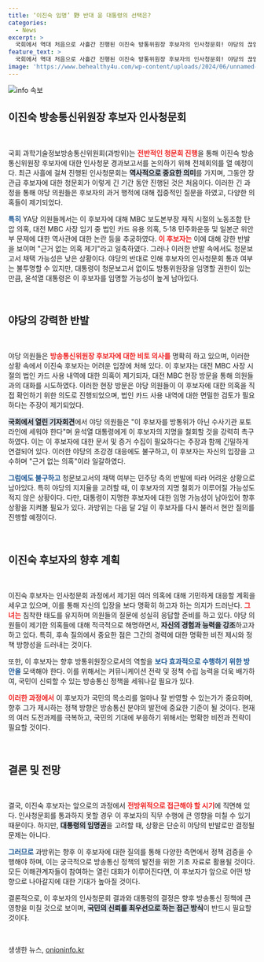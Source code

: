 ```yaml
---
title: ‘이진숙 임명’ 野 반대 윤 대통령의 선택은?
categories:
  - News
excerpt: >
  국회에서 역대 처음으로 사흘간 진행된 이진숙 방통위원장 후보자의 인사청문회! 야당의 끊임없는 공격 속에서 그녀의 미래는 어떻게 될까? 궁금증을 자아내는 충격적인 관전 포인트를 확인하세요!
feature_text: >
  국회에서 역대 처음으로 사흘간 진행된 이진숙 방통위원장 후보자의 인사청문회! 야당의 끊임없는 공격 속에서 그녀의 미래는 어떻게 될까? 궁금증을 자아내는 충격적인 관전 포인트를 확인하세요!
image: 'https://www.behealthy4u.com/wp-content/uploads/2024/06/unnamed-file.png'
---
```


<p><img src="https://www.behealthy4u.com/wp-content/uploads/2024/06/unnamed-file.png" alt="info 속보" /></p>

<h2 data-ke-size="size26">이진숙 방송통신위원장 후보자 인사청문회</h2>

<p data-ke-size="size16">&nbsp;</p>

<p>국회 과학기술정보방송통신위원회(과방위)는 <b><span style="color: #ee2323;">전반적인 청문회 진행</span></b>을 통해 이진숙 방송통신위원장 후보자에 대한 인사청문 경과보고서를 논의하기 위해 전체회의를 열 예정이다. 최근 사흘에 걸쳐 진행된 인사청문회는 <b><span style="background-color: #21538527;">역사적으로 중요한 의미</span></b>를 가지며, 그동안 장관급 후보자에 대한 청문회가 이렇게 긴 기간 동안 진행된 것은 처음이다. 이러한 긴 과정을 통해 야당 의원들은 후보자의 과거 행적에 대해 집중적인 질문을 하였고, 다양한 의혹들이 제기되었다. </p>

<p><b><span style="color: #1a5490;">특히</span></b> YA당 의원들께서는 이 후보자에 대해 MBC 보도본부장 재직 시절의 노동조합 탄압 의혹, 대전 MBC 사장 임기 중 법인 카드 유용 의혹, 5·18 민주화운동 및 일본군 위안부 문제에 대한 역사관에 대한 논란 등을 추궁하였다. <b><span style="color: #ee2323;">이 후보자는</span></b> 이에 대해 강한 반발을 보이며 "근거 없는 의혹 제기"라고 일축하였다. 그러나 이러한 반발 속에서도 청문보고서 채택 가능성은 낮은 상황이다. 야당의 반대로 인해 후보자의 인사청문회 통과 여부는 불투명할 수 있지만, 대통령이 청문보고서 없이도 방통위원장을 임명할 권한이 있는 만큼, 윤석열 대통령은 이 후보자를 임명할 가능성이 높게 남아있다. </p>

<p data-ke-size="size16">&nbsp;</p>

<h2 data-ke-size="size26">야당의 강력한 반발</h2>

<p data-ke-size="size16">&nbsp;</p>

<p>야당 의원들은 <b><span style="color: #ee2323;">방송통신위원장 후보자에 대한 비토 의사를</span></b> 명확히 하고 있으며, 이러한 상황 속에서 이진숙 후보자는 어려운 입장에 처해 있다. 이 후보자는 대전 MBC 사장 시절의 법인 카드 사용 내역에 대한 의혹이 제기되자, 대전 MBC 현장 방문을 통해 의원들과의 대화를 시도하였다. 이러한 현장 방문은 야당 의원들이 이 후보자에 대한 의혹을 직접 확인하기 위한 의도로 진행되었으며, 법인 카드 사용 내역에 대한 면밀한 검토가 필요하다는 주장이 제기되었다. </p>

<p><b><span style="background-color: #21538527;">국회에서 열린 기자회견</span></b>에서 야당 의원들은 "이 후보자를 방통위가 아닌 수사기관 포토 라인에 세워야 한다"며 윤석열 대통령에게 이 후보자의 지명을 철회할 것을 강력히 촉구하였다. 이는 이 후보자에 대한 문서 및 증거 수집이 필요하다는 주장과 함께 긴밀하게 연결되어 있다. 이러한 야당의 초강경 대응에도 불구하고, 이 후보자는 자신의 입장을 고수하며 "근거 없는 의혹"이라 일갈하였다.</p>

<p><b><span style="color: #1a5490;">그럼에도 불구하고</span></b> 청문보고서의 채택 여부는 민주당 측의 반발에 따라 어려운 상황으로 남아있다. 특히 야당의 지지율을 고려할 때, 이 후보자의 지명 철회가 이루어질 가능성도 적지 않은 상황이다. 다만, 대통령이 지명한 후보자에 대한 임명 가능성이 남아있어 향후 상황을 지켜볼 필요가 있다. 과방위는 다음 달 2일 이 후보자를 다시 불러서 현안 질의를 진행할 예정이다. </p>

<p data-ke-size="size16">&nbsp;</p>

<h2 data-ke-size="size26">이진숙 후보자의 향후 계획</h2>

<p data-ke-size="size16">&nbsp;</p>

<p>이진숙 후보자는 인사청문회 과정에서 제기된 여러 의혹에 대해 기민하게 대응할 계획을 세우고 있으며, 이를 통해 자신의 입장을 보다 명확히 하고자 하는 의지가 드러난다. <b><span style="color: #ee2323;">그녀는</span></b> 침착한 태도를 유지하며 의원들의 질문에 성실히 응답할 준비를 하고 있다. 야당 의원들이 제기한 의혹들에 대해 적극적으로 해명하면서, <b><span style="background-color: #21538527;">자신의 경험과 능력을 강조</span></b>하고자 하고 있다. 특히, 후속 질의에서 중요한 점은 그간의 경력에 대한 명확한 비전 제시와 정책 방향성을 드러내는 것이다.</p>

<p>또한, 이 후보자는 향후 방통위원장으로서의 역할을 <b><span style="color: #1a5490;">보다 효과적으로 수행하기 위한 방안을</span></b> 모색해야 한다. 이를 위해서는 커뮤니케이션 전략 및 정책 수립 능력을 더욱 배가하여, 국민이 신뢰할 수 있는 방송통신 정책을 세워나갈 필요가 있다. </p>

<p><b><span style="color: #ee2323;">이러한 과정에서</span></b> 이 후보자가 국민의 목소리를 얼마나 잘 반영할 수 있는가가 중요하며, 향후 그가 제시하는 정책 방향은 방송통신 분야의 발전에 중요한 기준이 될 것이다. 현재의 여러 도전과제를 극복하고, 국민의 기대에 부응하기 위해서는 명확한 비전과 전략이 필요할 것이다.</p>

<p data-ke-size="size16">&nbsp;</p>

<h2 data-ke-size="size26">결론 및 전망</h2>

<p data-ke-size="size16">&nbsp;</p>

<p>결국, 이진숙 후보자는 앞으로의 과정에서 <b><span style="color: #ee2323;">전방위적으로 접근해야 할 시기</span></b>에 직면해 있다. 인사청문회를 통과하지 못할 경우 이 후보자의 직무 수행에 큰 영향을 미칠 수 있기 때문이다. 하지만, <b><span style="background-color: #21538527;">대통령의 임명권</span></b>을 고려할 때, 상황은 단순히 야당의 반발로만 결정될 문제는 아니다. </p>

<p><b><span style="color: #1a5490;">그러므로</span></b> 과방위는 향후 이 후보자에 대한 질의를 통해 다양한 측면에서 정책 검증을 수행해야 하며, 이는 궁극적으로 방송통신 정책의 발전을 위한 기초 자료로 활용될 것이다. 모든 이해관계자들이 참여하는 열린 대화가 이루어진다면, 이 후보자가 앞으로 어떤 방향으로 나아갈지에 대한 기대가 높아질 것이다. </p>

<p>결론적으로, 이 후보자의 인사청문회 결과와 대통령의 결정은 향후 방송통신 정책에 큰 영향을 미칠 것으로 보이며, <b><span style="background-color: #21538527;">국민의 신뢰를 최우선으로 하는 접근 방식</span></b>이 반드시 필요할 것이다. </p>

<p data-ke-size="size16">&nbsp;</p>
생생한 뉴스, <a href="https://onioninfo.kr" rel="dofollow">onioninfo.kr</a>


